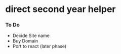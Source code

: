 # direct second year helper
### To Do
- Decide Site name 
- Buy Domain 
- Port to react (later phase)